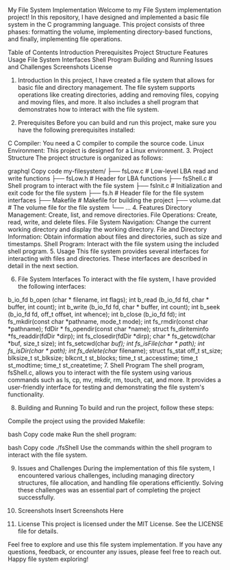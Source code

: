 My File System Implementation
Welcome to my File System implementation project! In this repository, I have designed and implemented a basic file system in the C programming language. This project consists of three phases: formatting the volume, implementing directory-based functions, and finally, implementing file operations.

Table of Contents
Introduction
Prerequisites
Project Structure
Features
Usage
File System Interfaces
Shell Program
Building and Running
Issues and Challenges
Screenshots
License
1. Introduction
In this project, I have created a file system that allows for basic file and directory management. The file system supports operations like creating directories, adding and removing files, copying and moving files, and more. It also includes a shell program that demonstrates how to interact with the file system.

2. Prerequisites
Before you can build and run this project, make sure you have the following prerequisites installed:

C Compiler: You need a C compiler to compile the source code.
Linux Environment: This project is designed for a Linux environment.
3. Project Structure
The project structure is organized as follows:

graphql
Copy code
my-filesystem/
├── fsLow.c                # Low-level LBA read and write functions
├── fsLow.h                # Header for LBA functions
├── fsShell.c              # Shell program to interact with the file system
├── fsInit.c               # Initialization and exit code for the file system
├── fs.h                   # Header file for the file system interfaces
├── Makefile               # Makefile for building the project
├── volume.dat             # The volume file for the file system
└── ...
4. Features
Directory Management: Create, list, and remove directories.
File Operations: Create, read, write, and delete files.
File System Navigation: Change the current working directory and display the working directory.
File and Directory Information: Obtain information about files and directories, such as size and timestamps.
Shell Program: Interact with the file system using the included shell program.
5. Usage
This file system provides several interfaces for interacting with files and directories. These interfaces are described in detail in the next section.

6. File System Interfaces
To interact with the file system, I have provided the following interfaces:

b_io_fd b_open (char * filename, int flags);
int b_read (b_io_fd fd, char * buffer, int count);
int b_write (b_io_fd fd, char * buffer, int count);
int b_seek (b_io_fd fd, off_t offset, int whence);
int b_close (b_io_fd fd);
int fs_mkdir(const char *pathname, mode_t mode);
int fs_rmdir(const char *pathname);
fdDir * fs_opendir(const char *name);
struct fs_diriteminfo *fs_readdir(fdDir *dirp);
int fs_closedir(fdDir *dirp);
char * fs_getcwd(char *buf, size_t size);
int fs_setcwd(char *buf);
int fs_isFile(char * path);
int fs_isDir(char * path);
int fs_delete(char* filename);
struct fs_stat
off_t st_size;
blksize_t st_blksize;
blkcnt_t st_blocks;
time_t st_accesstime;
time_t st_modtime;
time_t st_createtime;
7. Shell Program
The shell program, fsShell.c, allows you to interact with the file system using various commands such as ls, cp, mv, mkdir, rm, touch, cat, and more. It provides a user-friendly interface for testing and demonstrating the file system's functionality.

8. Building and Running
To build and run the project, follow these steps:

Compile the project using the provided Makefile:

bash
Copy code
make
Run the shell program:

bash
Copy code
./fsShell
Use the commands within the shell program to interact with the file system.

9. Issues and Challenges
During the implementation of this file system, I encountered various challenges, including managing directory structures, file allocation, and handling file operations efficiently. Solving these challenges was an essential part of completing the project successfully.

10. Screenshots
Insert Screenshots Here

11. License
This project is licensed under the MIT License. See the LICENSE file for details.

Feel free to explore and use this file system implementation. If you have any questions, feedback, or encounter any issues, please feel free to reach out. Happy file system exploring!
